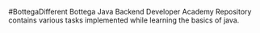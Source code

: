 #BottegaDifferent
Bottega Java Backend Developer Academy
Repository contains various tasks implemented while learning the basics of java.
